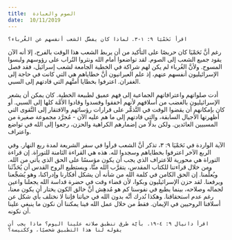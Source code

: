 ```yaml
---
title:  الصوم والعبادة
date:  10/11/2019
---
```


`اقرأ نَحَمْيَا ٩: ١-٣. لماذا كان يفضَّل الشعب أنفسهم عن الغُرباء؟`

رغم أنَّ نَحَمْيَا كان حريصًا على التأكيد من أن يربط الشعب هذا الوقت بالفرح، إلا أنه الآن يقود جميع الشعب إلى الصوم. لقد تواضعوا أمام الله ونثروا التُراب على رؤوسهم ولبسوا المسوح. ولأنَّ الغُرباء لم يكن لهم شراكة في الخطية الجامعة لشعب إسرائيل، فقد فصل الإسرائيليون أنفسهم عنهم، إذ علم العبرانيون أنَّ خطاياهم هي التي كانت في حاجة إلى الغفران. اعترفوا بخطايا أمتَّهم التي قادتهم إلى السبي.

أدت صلواتهم واعترافاتهم الجماعية إلى فهم عميق لطبيعة الخطية. كان يمكن أن يشعر الإسرائيليون بالغضب من أسلافهم لأنهم أخفقوا وفسدوا وقادوا الأمَّة كلها إلى السبي. أو كان بإمكانهم أن يقضوا الوقت في التَّذمُّر على قرارات رؤسائهم والافتقار إلى التَّقوى التي أظهرتها الأجيال السابقة، والتي قادتهم إلى ما هم عليه الآن - مُجرَّد مجموعة صغيرة من المسبيين العائدين. ولكن بدلًا من إضمارهم الكراهية والحزن، رجعوا إلى الله في تواضع واعتراف.

الآية الواردة في نَحَمْيَا ٩: ٣، تذكر أنَّ الشعب قرأوا في سفر الشريعة لمدة ربع النهار. وفي الربع الآخر اعترفوا بخطاياهم وسجدوا لله. هذه هي القراءة الثامنة للتوراة. إن قراءة التوراة هي محورية للاعتراف الذي يجب أن يكون مؤسسًا على الحق الذي يأتي من الله. ومن خلال قراءتنا للكتاب المقدس، يتقرَّب الله منَّا، ويستطيع الروح القدس أن يُحَدِّثَنا ويُعلِّمنا. إن الحق الكامن في كلمة الله من شأنه أن يشكل أفكارنا وإدراكنا، وهو يُشجِّعنا ويرفعنا. لقد حزن الإسرائيليون وبكوا، لأن قضاء وقت في حضرة قداسة الله يجعلنا واعين لجماله وصلاحه، بينما يطبع في نفوسنا كم هو مُدهِش أنَّ خالق الكون يختار أن يكون معنا، رغم عدم استحقاقنا. وهكذا نُدرك أنَّه بدون الله في حياتنا فإننا لا نختلف بأي شكل عن أسلافنا الروحيين في الإيمان. فقط من خلال عمل الله فينا يمكننا أن نكون ما ينبغي علينا أن نكونه.

`اقرأ دانيال ٩: ٤-١٩. بأيَّة طرق تنطبق صلاته علينا اليوم؟ ماذا يجب أن يقوله لنا هذا التطبيق شخصيًا، وككنيسة؟`